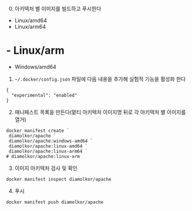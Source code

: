 
0. 아키텍처 별 이미지를 빌드하고 푸시한다

- Linux/amd64
- Linux/arm64
# - Linux/arm
- Windows/amd64

1. `~/.docker/config.json` 파일에 다음 내용을 추가해 실험적 기능을 활성화 한다

```
{
  "experimental": "enabled"
}
```

2. 매니페스트 목록을 만든다(멑티 아키텍처 이미지명 뒤로 각 아키텍처 별 이미지를 열거)

```
docker manifest create `
 diamolkor/apache `
 diamolkor/apache:windows-amd64 `
 diamolkor/apache:linux-amd64 `
 diamolkor/apache:linux-arm64 `
# diamolkor/apache:linux-arm
```

3. 이미지 아키텍처 검사 및 확인


```
docker manifest inspect diamolkor/apache
```

4. 푸시

```
docker manifest push diamolkor/apache
```
